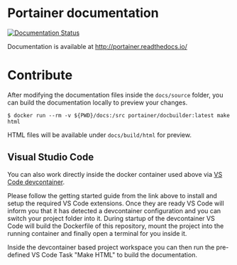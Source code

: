 # Portainer documentation

[![Documentation Status](https://readthedocs.org/projects/portainer/badge/?version=latest)](http://portainer.readthedocs.io/en/latest/?badge=latest)

Documentation is available at http://portainer.readthedocs.io/

# Contribute

After modifying the documentation files inside the `docs/source` folder, you can
build the documentation locally to preview your changes.

```shell
$ docker run --rm -v ${PWD}/docs:/src portainer/docbuilder:latest make html
```

HTML files will be available under `docs/build/html` for preview.

## Visual Studio Code

You can also work directly inside the docker container used above via
[VS Code devcontainer](https://code.visualstudio.com/docs/remote/containers).

Please follow the getting started guide from the link above to install and
setup the required VS Code extensions. Once they are ready VS Code will
inform you that it has detected a devcontainer configuration and you can
switch your project folder into it. During startup of the devcontainer
VS Code will build the Dockerfile of this repository, mount the project
into the running container and finally open a terminal for you inside it.

Inside the devcontainer based project workspace you can then run the
pre-defined VS Code Task "Make HTML" to build the documentation.
